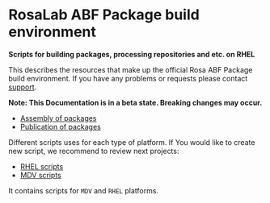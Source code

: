 RosaLab ABF Package build environment
=====================================

**Scripts for building packages, processing repositories and etc. on RHEL**

This describes the resources that make up the official Rosa ABF Package build environment. If you have any problems or requests please contact [support](https://abf.rosalinux.ru/contact).

**Note: This Documentation is in a beta state. Breaking changes may occur.**

* [Assembly of packages](http://abf-doc.rosalinux.ru/abf/scripts/assembly_of_packages/)
* [Publication of packages](http://abf-doc.rosalinux.ru/abf/scripts/publication_of_packages/)

Different scripts uses for each type of platform. If You would like to create new script, we recommend to review next projects:

* [RHEL scripts](https://abf.rosalinux.ru/abf/rhel-scripts)
* [MDV scripts](https://abf.rosalinux.ru/abf/mdv-scripts)

It contains scripts for `MDV` and `RHEL` platforms.